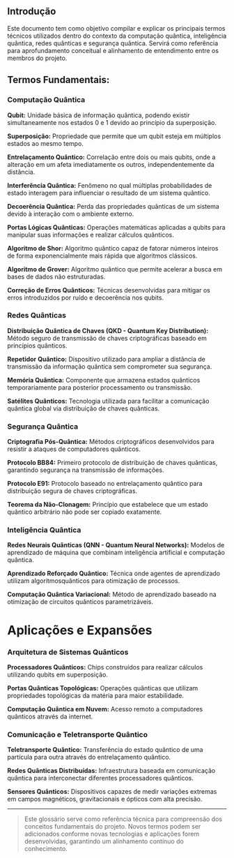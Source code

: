## Introdução

Este documento tem como objetivo compilar e explicar os principais termos técnicos utilizados dentro do contexto da computação quântica, inteligência quântica, redes quânticas e segurança quântica. Servirá como referência para aprofundamento conceitual e alinhamento de entendimento entre os membros do projeto.

## Termos Fundamentais:

### Computação Quântica

**Qubit:** Unidade básica de informação quântica, podendo existir simultaneamente nos estados 0 e 1 devido ao princípio da superposição.

**Superposição:** Propriedade que permite que um qubit esteja em múltiplos estados ao mesmo tempo.

**Entrelaçamento Quântico:** Correlação entre dois ou mais qubits, onde a alteração em um afeta imediatamente os outros, independentemente da distância.

**Interferência Quântica:** Fenômeno no qual múltiplas probabilidades de estado interagem para influenciar o resultado de um sistema quântico.

**Decoerência Quântica:** Perda das propriedades quânticas de um sistema devido à interação com o ambiente externo.

**Portas Lógicas Quânticas:** Operações matemáticas aplicadas a qubits para manipular suas informações e realizar cálculos quânticos.

**Algoritmo de Shor:** Algoritmo quântico capaz de fatorar números inteiros de forma exponencialmente mais rápida que algoritmos clássicos.

**Algoritmo de Grover:** Algoritmo quântico que permite acelerar a busca em bases de dados não estruturadas.

**Correção de Erros Quânticos:** Técnicas desenvolvidas para mitigar os erros introduzidos por ruído e decoerência nos qubits.

### Redes Quânticas

**Distribuição Quântica de Chaves (QKD - Quantum Key Distribution):** Método seguro de transmissão de chaves criptográficas baseado em princípios quânticos.

**Repetidor Quântico:** Dispositivo utilizado para ampliar a distância de transmissão da informação quântica sem comprometer sua segurança.

**Memória Quântica:** Componente que armazena estados quânticos temporariamente para posterior processamento ou transmissão.

**Satélites Quânticos:** Tecnologia utilizada para facilitar a comunicação quântica global via distribuição de chaves quânticas.

### Segurança Quântica

**Criptografia Pós-Quântica:** Métodos criptográficos desenvolvidos para resistir a ataques de computadores quânticos.

**Protocolo BB84:** Primeiro protocolo de distribuição de chaves quânticas, garantindo segurança na transmissão de informações.

**Protocolo E91:** Protocolo baseado no entrelaçamento quântico para distribuição segura de chaves criptográficas.

**Teorema da Não-Clonagem:** Princípio que estabelece que um estado quântico arbitrário não pode ser copiado exatamente.

### Inteligência Quântica

**Redes Neurais Quânticas (QNN - Quantum Neural Networks):** Modelos de aprendizado de máquina que combinam inteligência artificial e computação quântica.

**Aprendizado Reforçado Quântico:** Técnica onde agentes de aprendizado utilizam algoritmosquânticos para otimização de processos.

**Computação Quântica Variacional:** Método de aprendizado baseado na otimização de circuitos quânticos parametrizáveis.

# Aplicações e Expansões

### Arquitetura de Sistemas Quânticos

**Processadores Quânticos:** Chips construídos para realizar cálculos utilizando qubits em superposição.

**Portas Quânticas Topológicas:** Operações quânticas que utilizam propriedades topológicas da matéria para maior estabilidade.

**Computação Quântica em Nuvem:** Acesso remoto a computadores quânticos através da internet.

### Comunicação e Teletransporte Quântico

**Teletransporte Quântico:** Transferência do estado quântico de uma partícula para outra através do entrelaçamento quântico.

**Redes Quânticas Distribuídas:** Infraestrutura baseada em comunicação quântica para interconectar diferentes processadores quânticos.

**Sensores Quânticos:** Dispositivos capazes de medir variações extremas em campos magnéticos, gravitacionais e ópticos com alta precisão.

---

> Este glossário serve como referência técnica para compreensão dos conceitos fundamentais do projeto. Novos termos podem ser adicionados conforme novas tecnologias e aplicações forem desenvolvidas, garantindo um alinhamento contínuo do conhecimento.
>
